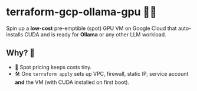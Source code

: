 # terraform-gcp-ollama-gpu 🚀🦙

Spin up a **low-cost** pre-emptible (spot) GPU VM on Google Cloud that auto-installs CUDA and is ready for **Ollama** or any other LLM workload.

## Why? 🤔
* 💸  Spot pricing keeps costs tiny.  
* 🛠️  One `terraform apply` sets up VPC, firewall, static IP, service account **and** the VM (with CUDA installed on first boot).  
